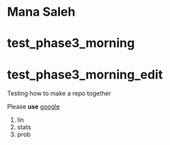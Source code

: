# Mana Saleh
# test_phase3_morning
# test_phase3_morning_edit
Testing how to make a repo together

Please **use** [google]('google.com')

1. lin
2. stats
3. prob
